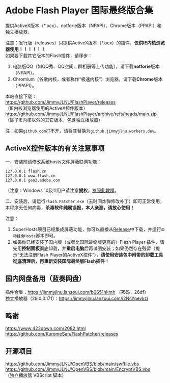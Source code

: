 # Adobe Flash Player 国际最终版合集
提供ActiveX版本（*.ocx）、notforie版本（NPAPI）、Chrome版本（PPAPI）和独立播放器。

注意：发行版（releases）只提供ActiveX版本（*.ocx）的插件，**仅供IE内核浏览器使用！！！！！！**  
如果要下载其它版本的Flash插件，请移步：  
1. 电脑版QQ（如QQ秀、QQ空间、群相册等上传功能），请下载**notforie**版本（NPAPI）。  
2. Chromium（谷歌内核，或者称作“极速内核”）浏览器，请下载**Chrome**版本（PPAPI）。  

本站直接下载：  
https://github.com/JimmyJLNU/FlashPlayer/releases  
（IE内核浏览器使用的ActiveX控件版本）  
https://github.com/JimmyJLNU/FlashPlayer/archive/refs/heads/main.zip  
（除了IE内核以外的其它版本，包含独立播放器）  

注：如果`github.com`打不开，请将其替换为`github.jimmyjlnu.workers.dev`。

##  ActiveX控件版本的有关注意事项

一、安装前请修改系统hosts文件屏蔽联网功能：  

`127.0.0.1 flash.cn`  
`127.0.0.1 www.flash.cn`  
`127.0.0.1 geo2.adobe.com`  

（注意：Windows 10及11用户请注意**提权**，[参照此教程](https://www.windows10zj.com/jiaocheng/8957.html)。

二、安装后，请运行`Flash.Patcher.exe`（去时间炸弹修改补丁）即可正常使用，本程序无任何病毒，**杀毒软件纯属误报，本人亲测，请放心使用！**  

注意：
1. SuperHosts项目已经集成屏蔽功能，你可以直接从[Release](https://github.com/JimmyJLNU/SuperHosts/releases/)中下载，并运行`自动替换Hosts`脚本即可。  
2. 如果你已经安装了国内版（或者比国际最终版更高的）Flash Player 插件，请先用**控制面板**彻底卸载，并**重启电脑**后再试图安装；如果仍然存在残留（提示“无法注册Flash Player的ActiveX控件”），**请使用安装包中附带的卸载工具彻底清理后，再重新安装国际最终版Flash插件！**  


##  国内网盘备用（蓝奏网盘）
插件合集：https://jimmyjlnu.lanzoui.com/b0651hkmh （密码：26df）  
独立播放器（29.0.0.171）：https://jimmyjlnu.lanzoui.com/i2NcYpeykzi  

##  鸣谢
https://www.423down.com/2082.html  
https://github.com/KuromeSan/FlashPatcher/releases

## 开源项目
https://github.com/JimmyJLNU/OpenVBS/blob/main/swffile.vbs  
https://github.com/JimmyJLNU/OpenVBS/blob/main/EncryptVBS.vbs  
（独立播放器 VBScript 脚本）

